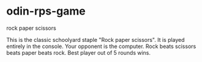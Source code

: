 # odin-rps-game
rock paper scissors

This is the classic schoolyard staple "Rock paper scissors". It is played entirely
in the console. Your opponent is the computer. Rock beats scissors beats paper beats rock. Best player out of 5 rounds wins.